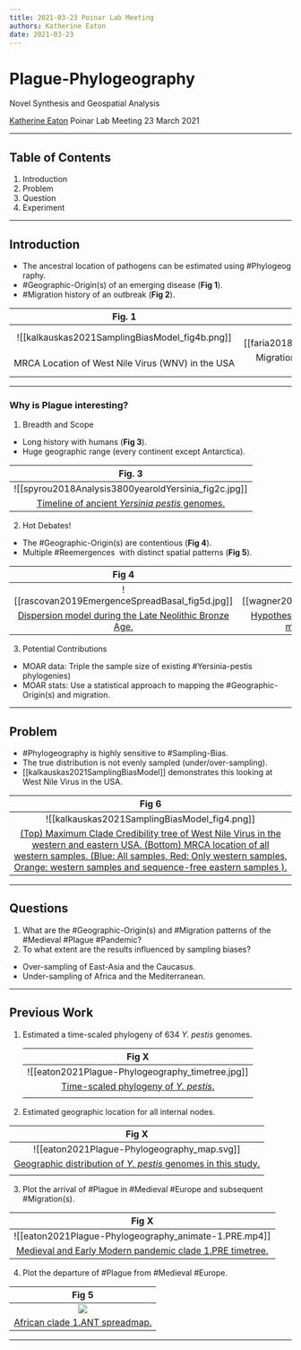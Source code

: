 ```yaml
---
title: 2021-03-23 Poinar Lab Meeting
authors: Katherine Eaton
date: 2021-03-23
---
```


# Plague-Phylogeography

Novel Synthesis and Geospatial Analysis

[Katherine Eaton](https://ktmeaton.github.io/)
Poinar Lab Meeting
23 March 2021

---

## Table of Contents

1. Introduction
2. Problem
3. Question
4. Experiment
 
---

## Introduction

 - The ancestral location of pathogens can be estimated using #Phylogeography.
- #Geographic-Origin(s) of an emerging disease (**Fig 1**).
- #Migration history of an outbreak (**Fig 2**).

| Fig. 1                                            |                   Fig 2.                    |
|:-------------------------------------------------:|:-------------------------------------------:|
| ![[kalkauskas2021SamplingBiasModel_fig4b.png]]    | ![[faria2018GenomicEpidemiologicalMonitoring_fig4e.jpg]] |
| MRCA Location of West Nile Virus (WNV) in the USA | Migration of the Yellow Fever Virus (YFV) outbreak in Brazil. |

---

### Why is Plague interesting?

 1. Breadth and Scope
- Long history with humans (**Fig 3**).
- Huge geographic range (every continent except Antarctica).

|                      Fig. 3                       |
|:-------------------------------------------------:|
|           ![[spyrou2018Analysis3800yearoldYersinia_fig2c.jpg]]           |
| [Timeline of ancient <i>Yersinia pestis</i> genomes.](spyrou2018Analysis3800yearoldYersinia) | 

2. Hot Debates!
- The #Geographic-Origin(s) are contentious (**Fig 4**).
- Multiple #Reemergences  with distinct spatial patterns (**Fig 5**).

|                                                   Fig 4                                                   |                              Fig 5                               |
|:---------------------------------------------------------------------------------------------------------:|:----------------------------------------------------------------:|
|                              ![[rascovan2019EmergenceSpreadBasal_fig5d.jpg]]                              |           ![[wagner2014YersiniaPestisPlague_fig4.jpg]]           |
| [Dispersion model during the Late Neolithic Bronze Age.](rascovan2019EmergenceSpreadBasal) | [Hypothesized dissemination routes of the major plague pandemics.](wagner2014YersiniaPestisPlague) |

3. Potential Contributions
- MOAR data: Triple the sample size of existing #Yersinia-pestis  phylogenies)
- MOAR stats: Use a statistical approach to mapping the #Geographic-Origin(s) and migration.

---

## Problem

- #Phylogeography is highly sensitive to #Sampling-Bias.
- The true distribution is not evenly sampled (under/over-sampling).
- [[kalkauskas2021SamplingBiasModel]] demonstrates this looking at West Nile Virus in the USA.
 
|    Fig 6                                                                                      |
|:-----------------------------------------------------------------:|
| ![[kalkauskas2021SamplingBiasModel_fig4.png]] |
| [(Top) Maximum Clade Credibility tree of West Nile Virus in the western and eastern USA. (Bottom) MRCA location of all western samples. (Blue: All samples, Red: Only western samples, Orange: western samples and sequence-free eastern samples ).](kalkauskas2021SamplingBiasModel) |

---

## Questions

1. What are the #Geographic-Origin(s) and #Migration patterns of the #Medieval #Plague #Pandemic?
1. To what extent are the results influenced by sampling biases?

- Over-sampling of East-Asia and the Caucasus.
- Under-sampling of Africa and the Mediterranean.
---

## Previous Work

1. Estimated a time-scaled phylogeny of 634  <i>Y. pestis</i> genomes.

	|                                     Fig X                                     |
	|:-----------------------------------------------------------------------------:|
	|               ![[eaton2021Plague-Phylogeography_timetree.jpg]]                |
	| [Time-scaled phylogeny of <i>Y. pestis</i>. ](eaton2021Plague-Phylogeography) |
	|                                                                               |

1. Estimated geographic location for all internal nodes.


|                                                Fig  X                                                |
|:----------------------------------------------------------------------------------------------------:|
|                             ![[eaton2021Plague-Phylogeography_map.svg]]                              |
| [Geographic distribution of <i>Y. pestis</i> genomes in this study.](eaton2021Plague-Phylogeography) |
|                                                                                                     |

3. Plot the arrival of #Plague in #Medieval #Europe and subsequent #Migration(s).

|                                                Fig X                                                 |
|:----------------------------------------------------------------------------------------------------:|
|                             ![[eaton2021Plague-Phylogeography_animate-1.PRE.mp4]]                              |
| [Medieval and Early Modern  pandemic clade 1.PRE timetree. ](eaton2021Plague-Phylogeography) |
                					
4. Plot the departure of #Plague from #Medieval #Europe.

|                               Fig 5                                |
|:------------------------------------------------------------------:|
| ![](eaton2021Plague-Phylogeography_spreadmap-1.ANT.svg) |
| [African  clade 1.ANT spreadmap. ](eaton2021Plague-Phylogeography) |

---






